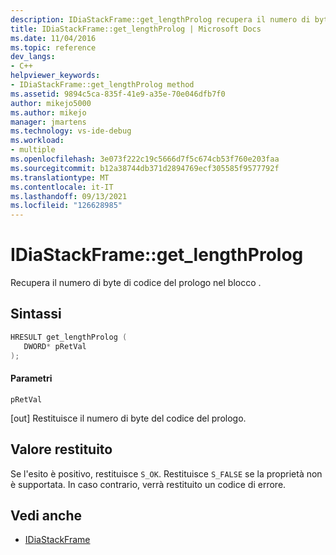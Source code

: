 ```yaml
---
description: IDiaStackFrame::get_lengthProlog recupera il numero di byte di codice del prologo nel blocco .
title: IDiaStackFrame::get_lengthProlog | Microsoft Docs
ms.date: 11/04/2016
ms.topic: reference
dev_langs:
- C++
helpviewer_keywords:
- IDiaStackFrame::get_lengthProlog method
ms.assetid: 9894c5ca-835f-41e9-a35e-70e046dfb7f0
author: mikejo5000
ms.author: mikejo
manager: jmartens
ms.technology: vs-ide-debug
ms.workload:
- multiple
ms.openlocfilehash: 3e073f222c19c5666d7f5c674cb53f760e203faa
ms.sourcegitcommit: b12a38744db371d2894769ecf305585f9577792f
ms.translationtype: MT
ms.contentlocale: it-IT
ms.lasthandoff: 09/13/2021
ms.locfileid: "126628985"
---
```

# <a name="idiastackframeget_lengthprolog"></a>IDiaStackFrame::get_lengthProlog
Recupera il numero di byte di codice del prologo nel blocco .

## <a name="syntax"></a>Sintassi

```C++
HRESULT get_lengthProlog ( 
   DWORD* pRetVal
);
```

#### <a name="parameters"></a>Parametri
 `pRetVal`

[out] Restituisce il numero di byte del codice del prologo.

## <a name="return-value"></a>Valore restituito
 Se l'esito è positivo, restituisce `S_OK`. Restituisce `S_FALSE` se la proprietà non è supportata. In caso contrario, verrà restituito un codice di errore.

## <a name="see-also"></a>Vedi anche
- [IDiaStackFrame](../../debugger/debug-interface-access/idiastackframe.md)
